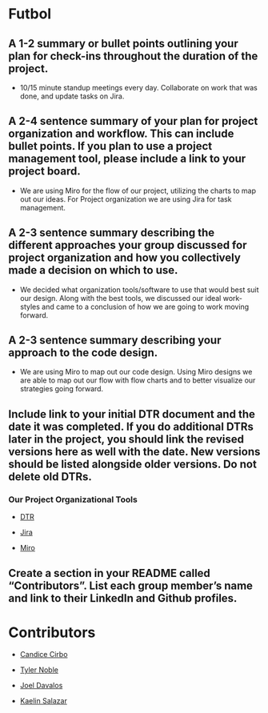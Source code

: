 # Futbol

## A 1-2 summary or bullet points outlining your plan for check-ins throughout the duration of the project.

- 10/15 minute standup meetings every day. Collaborate on work that was done, and update tasks on Jira.


## A 2-4 sentence summary of your plan for project organization and workflow. This can include bullet points. If you plan to use a project management tool, please include a link to your project board.

- We are using Miro for the flow of our project, utilizing the charts to map out our ideas. For Project organization we are using Jira for task management. 

## A 2-3 sentence summary describing the different approaches your group discussed for project organization and how you collectively made a decision on which to use.

- We decided what organization tools/software to use that would best suit our design. Along with the best tools, we discussed our ideal work-styles and came to a conclusion of how we are going to work moving forward.

## A 2-3 sentence summary describing your approach to the code design.

- We are using Miro to map out our code design. Using Miro designs we are able to map out our flow with flow charts and to better visualize our strategies going forward. 

## Include link to your initial DTR document and the date it was completed. If you do additional DTRs later in the project, you should link the revised versions here as well with the date. New versions should be listed alongside older versions. Do not delete old DTRs.

### Our Project Organizational Tools

- [DTR](https://docs.google.com/document/d/1d9-msqOh_gajJZnoBMG1CgksPVX8XAKFtZPiY8yeXb4/edit?usp=sharing)

- [Jira](https://tnoblecmd.atlassian.net/jira/core/projects/M1F/board) 

- [Miro](https://miro.com/welcome/RGJtTDN0eWIybzQwenFOSHczSnp3ejFuQlVuQ2RmMFZuTlFjZTFBVHh1RDBmUTRBTUhxQTY2eTl2Q0ZlbUFmdnwzNDU4NzY0NTkxMTI5MTI4Mzg0fDE=?share_link_id=344001781302)

## Create a section in your README called “Contributors”. List each group member’s name and link to their LinkedIn and Github profiles.


# Contributors

- [Candice Cirbo](https://github.com/CCirbo) 


- [Tyler Noble](https://github.com/tnoble-cmd)


- [Joel Davalos](https://github.com/jdavalos98)


- [Kaelin Salazar](https://github.com/kaelinpsalazar) 
